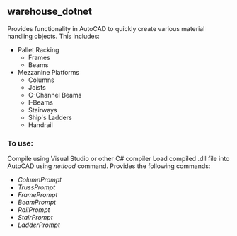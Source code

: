 ## warehouse_dotnet

Provides functionality in AutoCAD to quickly create various material handling objects.
This includes:
* Pallet Racking
  * Frames
  * Beams
* Mezzanine Platforms
  * Columns
  * Joists
  * C-Channel Beams
  * I-Beams
  * Stairways
  * Ship's Ladders
  * Handrail
  
### To use:

Compile using Visual Studio or other C# compiler
Load compiled .dll file into AutoCAD using *netload* command.
Provides the following commands:
* *ColumnPrompt*
* *TrussPrompt*
* *FramePrompt*
* *BeamPrompt*
* *RailPrompt*
* *StairPrompt*
* *LadderPrompt*
